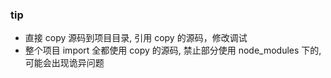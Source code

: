 ### tip

* 直接 copy 源码到项目目录, 引用 copy 的源码，修改调试
* 整个项目 import 全都使用 copy 的源码, 禁止部分使用 node_modules 下的, 可能会出现诡异问题
